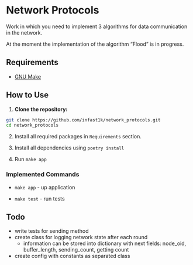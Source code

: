 # Network Protocols

Work in which you need to implement 3 algorithms for data communication in the network.

At the moment the implementation of the algorithm “Flood” is in progress.

## Requirements

- [GNU Make](https://www.gnu.org/software/make/)

## How to Use

1. **Clone the repository:**

```bash
git clone https://github.com/infast1k/network_protocols.git
cd network_protocols
```

2. Install all required packages in `Requirements` section.

3. Install all dependencies using `poetry install`

4. Run `make app`


### Implemented Commands

* `make app` - up application

* `make test` - run tests


## Todo
* write tests for sending method
* create class for logging network state after each round
    * information can be stored into dictionary with next fields: node_oid, buffer_length, sending_count, getting count
* create config with constants as separated class
